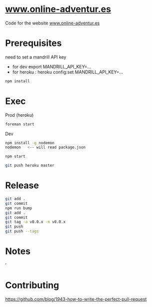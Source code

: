 www.online-adventur.es
======================

Code for the website www.online-adventur.es

Prerequisites
=============
need to set a mandrill API key
* for dev export MANDRILL_API_KEY=...
* for heroku : heroku config:set MANDRILL_API_KEY=...

```bash
npm install
```

Exec
====

Prod (heroku)
```bash
foreman start
```

Dev
```bash
npm install -g nodemon
nodemon   <-- will read package.json
```

```bash
npm start
```


```bash
git push heroku master
```

Release
=======
```bash
git add .
git commit
npm run bump
git add .
git commit
git tag -a v0.0.x -m v0.0.x
git push
git push --tags

```


Notes
=====
’


Contributing
============
https://github.com/blog/1943-how-to-write-the-perfect-pull-request
